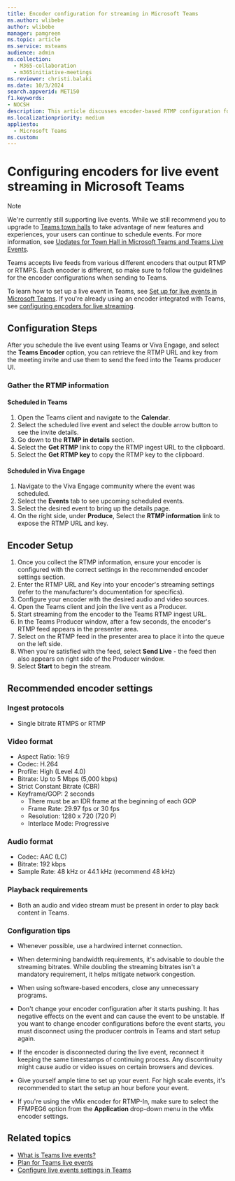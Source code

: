 ```yaml
---
title: Encoder configuration for streaming in Microsoft Teams
ms.author: wlibebe
author: wlibebe
manager: pamgreen
ms.topic: article
ms.service: msteams
audience: admin
ms.collection: 
  - M365-collaboration
  - m365initiative-meetings
ms.reviewer: christi.balaki
ms.date: 10/3/2024
search.appverid: MET150
f1.keywords:
- NOCSH
description: This article discusses encoder-based RTMP configuration for Microsoft Teams streaming events.
ms.localizationpriority: medium
appliesto: 
  - Microsoft Teams
ms.custom:
---
```


# Configuring encoders for live event streaming in Microsoft Teams

> [!NOTE]
> We're currently still supporting live events. While we still recommend you to upgrade to [Teams town halls](plan-town-halls.md) to take advantage of new features and experiences, your users can continue to schedule events. For more information, see [Updates for Town Hall in Microsoft Teams and Teams Live Events](https://techcommunity.microsoft.com/t5/microsoft-teams-blog/extension-for-teams-live-events-retirement/ba-p/4148352).

Teams accepts live feeds from various different encoders that output RTMP or RTMPS. Each encoder is different, so make sure to follow the guidelines for the encoder configurations when sending to Teams.

To learn how to set up a live event in Teams, see [Set up for live events in Microsoft Teams](/microsoftteams/set-up-for-teams-live-events). If you're already using an encoder integrated with Teams, see [configuring encoders for live streaming](teams-encoder-setup.md).

## Configuration Steps

After you schedule the live event using Teams or Viva Engage, and select the **Teams Encoder** option, you can retrieve the RTMP URL and key from the meeting invite and use them to send the feed into the Teams producer UI.

### Gather the RTMP information

#### Scheduled in Teams

1. Open the Teams client and navigate to the **Calendar**.
1. Select the scheduled live event and select the double arrow button to see the invite details.
1. Go down to the **RTMP in details** section.
1. Select the **Get RTMP** link to copy the RTMP ingest URL to the clipboard.
1. Select the **Get RTMP key** to copy the RTMP key to the clipboard.

#### Scheduled in Viva Engage

1. Navigate to the Viva Engage community where the event was scheduled.
1. Select the **Events** tab to see upcoming scheduled events.
1. Select the desired event to bring up the details page.
1. On the right side, under **Produce**, Select the **RTMP information** link to expose the RTMP URL and key.

## Encoder Setup

1. Once you collect the RTMP information, ensure your encoder is configured with the correct settings in the recommended encoder settings section.
1. Enter the RTMP URL and Key into your encoder's streaming settings (refer to the manufacturer's documentation for specifics).
1. Configure your encoder with the desired audio and video sources.
1. Open the Teams client and join the live vent as a Producer.
1. Start streaming from the encoder to the Teams RTMP ingest URL.
1. In the Teams Producer window, after a few seconds, the encoder's RTMP feed appears in the presenter area.
1. Select on the RTMP feed in the presenter area to place it into the queue on the left side.
1. When you're satisfied with the feed, select **Send Live** - the feed then also appears on right side of the Producer window.
1. Select **Start** to begin the stream.

## Recommended encoder settings

### Ingest protocols

- Single bitrate RTMPS or RTMP

### Video format

- Aspect Ratio: 16:9
- Codec: H.264
- Profile: High (Level 4.0)
- Bitrate: Up to 5 Mbps (5,000 kbps)
- Strict Constant Bitrate (CBR)
- Keyframe/GOP: 2 seconds
  - There must be an IDR frame at the beginning of each GOP
  - Frame Rate: 29.97 fps or 30 fps
  - Resolution: 1280 x 720 (720 P)
  - Interlace Mode: Progressive

### Audio format

- Codec: AAC (LC)
- Bitrate: 192 kbps
- Sample Rate: 48 kHz or 44.1 kHz (recommend 48 kHz)

### Playback requirements

- Both an audio and video stream must be present in order to play back content in Teams.

### Configuration tips

- Whenever possible, use a hardwired internet connection.
- When determining bandwidth requirements, it's advisable to double the streaming bitrates. While doubling the streaming bitrates isn't a mandatory requirement, it helps mitigate network congestion.

- When using software-based encoders, close any unnecessary programs.
- Don't change your encoder configuration after it starts pushing. It has negative effects on the event and can cause the event to be unstable. If you want to change encoder configurations before the event starts, you must disconnect using the producer controls in Teams and start setup again.
- If the encoder is disconnected during the live event, reconnect it keeping the same timestamps of continuing process. Any discontinuity might cause audio or video issues on certain browsers and devices.
- Give yourself ample time to set up your event. For high scale events, it's recommended to start the setup an hour before your event.
- If you're using the vMix encoder for RTMP-In, make sure to select the FFMPEG6 option from the **Application** drop-down menu in the vMix encoder settings.

## Related topics

- [What is Teams live events?](/MicrosoftTeams/teams-live-events/configure-teams-live-events)
- [Plan for Teams live events](/MicrosoftTeams/teams-live-events/configure-teams-live-events)
- [Configure live events settings in Teams](/MicrosoftTeams/teams-live-events/configure-teams-live-events)